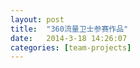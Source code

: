 ```yaml
---
layout: post
title:  "360流量卫士参赛作品"
date:   2014-3-18 14:26:07
categories: [team-projects]
---
```


<jplayer url="videos/360-shou-ji-wei-shi.mp4" title="360流量卫士参赛作品"></jplayer>

